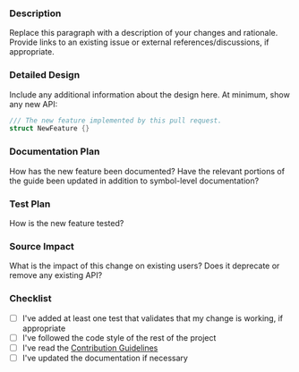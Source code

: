 <!--
Thanks for contributing to the Swift UserDefault!

Before you submit your request, please replace each paragraph
below with the relevant details, and complete the steps in the
checklist by placing an 'x' in each box:

- [x] I've completed this task
- [ ] This task isn't completed
-->

### Description
Replace this paragraph with a description of your changes and rationale. Provide links to an existing issue or external references/discussions, if appropriate.

### Detailed Design
Include any additional information about the design here. At minimum, show any new API:

```swift
/// The new feature implemented by this pull request.
struct NewFeature {}
```

### Documentation Plan
How has the new feature been documented? Have the relevant portions of the guide been updated in addition to symbol-level documentation?

### Test Plan
How is the new feature tested?

### Source Impact
What is the impact of this change on existing users? Does it deprecate or remove any existing API?

### Checklist
- [ ] I've added at least one test that validates that my change is working, if appropriate
- [ ] I've followed the code style of the rest of the project
- [ ] I've read the [Contribution Guidelines](https://github.com/swift-library/swift-userdefault/blob/main/CONTRIBUTING.md)
- [ ] I've updated the documentation if necessary
